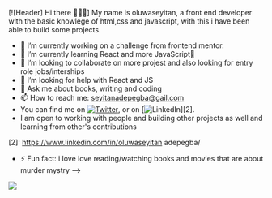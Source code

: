 [![Header] Hi there 👩🏾‍💻]
My name is oluwaseyitan, a front end developer with the basic knowlege of html,css and javascript, with this i have been able to build some projects.
- 🔭 I’m currently working on a challenge from frontend mentor.
- 🌱 I’m currently learning React and more JavaScript🙈
- 👯 I’m looking to collaborate on more projest and also looking for entry role jobs/interships
- 🤔 I’m looking for help with React and JS
- 💬 Ask me about books, writing and coding
- 📫 How to reach me: seyitanadepegba@gail.com
- You can find me on [![Twitter][1.2]][1], or on [![LinkedIn][2.2]][2].
- I am open to working with people and building other projects as well and learning from other's contributions

<!-- Icons -->

[1.2]: http://i.imgur.com/wWzX9uB.png (twitter icon without padding)
[2.2]: https://raw.githubusercontent.com/MartinHeinz/MartinHeinz/master/linkedin-3-16.png (LinkedIn icon without padding)

<!-- Links to your social media accounts -->

[1]: https://twitter.com/seyitanbaby
[2]: https://www.linkedin.com/in/oluwaseyitan adepegba/
- ⚡ Fun fact: i love love reading/watching books and movies that are about murder mystry
-->
<img align="center" src="https://github-readme-stats.vercel.app/api/<top-langs>/?username=<Seyitanx>&theme=<THEME_NAME>" />
